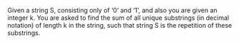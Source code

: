 


Given a string S, consisting only of ‘0’ and ‘1’, and also you are given an integer k. You are asked to find the sum of all unique substrings (in decimal notation) of length k in the string, such that string S is the repetition of these substrings.
